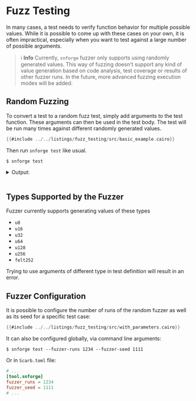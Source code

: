 # Fuzz Testing

In many cases, a test needs to verify function behavior for multiple possible values.
While it is possible to come up with these cases on your own, it is often impractical, especially when you want to test
against a large number of possible arguments.

> ℹ️ **Info**
> Currently, `snforge` fuzzer only supports using randomly generated values.
> This way of fuzzing doesn't support any kind of value generation based on code analysis, test coverage or results of
> other fuzzer runs.
> In the future, more advanced fuzzing execution modes will be added.

## Random Fuzzing

To convert a test to a random fuzz test, simply add arguments to the test function.
These arguments can then be used in the test body.
The test will be run many times against different randomly generated values.

```rust
{{#include ../../listings/fuzz_testing/src/basic_example.cairo}}
```

Then run `snforge test` like usual.

```shell
$ snforge test
```

<details>
<summary>Output:</summary>

<!-- TODO (#2926) -->
```shell
Collected 2 test(s) from fuzz_testing package
Running 2 test(s) from src/
[PASS] fuzz_testing::with_parameters::tests::test_sum (runs: 22, gas: {max: ~1, min: ~1, mean: ~1.00, std deviation: ~0.00})
[PASS] fuzz_testing::basic_example::tests::test_sum (runs: 256, gas: {max: ~1, min: ~1, mean: ~1.00, std deviation: ~0.00})
Tests: 2 passed, 0 failed, 0 skipped, 0 ignored, 0 filtered out
Fuzzer seed: [..]
```
</details>
<br>

## Types Supported by the Fuzzer

Fuzzer currently supports generating values of these types

- `u8`
- `u16`
- `u32`
- `u64`
- `u128`
- `u256`
- `felt252`

Trying to use arguments of different type in test definition will result in an error.

## Fuzzer Configuration

It is possible to configure the number of runs of the random fuzzer as well as its seed for a specific test case:

```rust
{{#include ../../listings/fuzz_testing/src/with_parameters.cairo}}
```

It can also be configured globally, via command line arguments:

```shell
$ snforge test --fuzzer-runs 1234 --fuzzer-seed 1111
```

Or in `Scarb.toml` file:

```toml
# ...
[tool.snforge]
fuzzer_runs = 1234
fuzzer_seed = 1111
# ...
```
